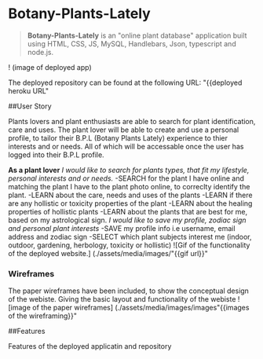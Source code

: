 # Botany-Plants-Lately
>**Botany-Plants-Lately** is an "online plant database" application built using HTML, CSS, JS, MySQL, Handlebars, Json, typescript and node.js.

! (image of deployed app)

The deployed repository can be found at the following URL:
"{{deployed heroku URL"

##User Story

Plants lovers and plant enthusiasts are able to search for plant identification, care and uses. The plant lover will be able to create and use a personal profile, to tailor their B.P.L (Botany Plants Lately) experience to thier interests and or needs. All of which will be accessable once the user has logged into their B.P.L profile. 

**As a plant lover**
*I would like to search for plants types, that fit my lifestyle, personal interests and or needs.*
   -SEARCH for the plant I have online and matching the plant I have to the plant photo online, to       correclty identify the plant.
   -LEARN about the care, needs and uses of the plants
   -LEARN if there are any hollistic or toxicity properties of the plant
   -LEARN about the healing properties of hollistic plants
   -LEARN about the plants that are best for me, based on my astrological sign.
 *I would like to save my profile, zodiac sign and personal plant interests*
   -SAVE my profile info i.e username, email address and zodiac sign
   -SELECT which plant subjects interest me (indoor, outdoor, gardening, herbology, toxicity or           hollistic) 
 ![Gif of the functionality of the deployed website.]
 (./assets/media/images/"{{gif url}}"
 
 ### Wireframes
  The paper wireframes have been included, to show the conceptual design of the webiste. Giving the basic layout and functionality of the webiste
  ![image of the paper wireframes]
  (./assets/media/images/images"{{images of the wireframing}}"
  
  ##Features
  
  Features of the deployed applicatin and repository 

